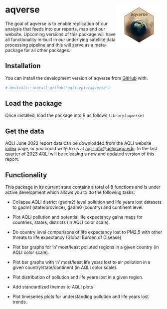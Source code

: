 
<!-- README.md is generated from README.Rmd. Please edit that file -->

# aqverse <a href="https://aqli.epic.uchicago.edu/the-index/"><img src="man/figures/logo.png" align="right" height="138" /></a>

<!-- badges: start -->
<!-- badges: end -->

The goal of aqverse is to enable replication of our analysis that feeds
into our reports, map and our website. Upcoming versions of this package
will have all functionality in-built in our underlying satellite data
processing pipeline and this will serve as a meta-package for all other
packages.

## Installation

You can install the development version of aqverse from
[GitHub](https://github.com/) with:

``` r
# devtools::install_github("aqli-epic/aqverse")
```

## Load the package

Once installed, load the package into R as follows `library(aqverse)`

## Get the data

AQLI June 2022 report data can be downloaded from the AQLI website
[index](https://aqli.epic.uchicago.edu/the-index/) page, or you could
write to us at <aqli-info@uchicago.edu>. In the last quarter of 2023
AQLI will be releasing a new and updated version of this report.

## Functionality

This package in its current state contains a total of 8 functions and is
under active development which allows you to do the following tasks:

- Collapse AQLI district (gadm2) level pollution and life years lost
  datasets to gadm1 (state/province), gadm0 (country) and continent
  level.

- Plot AQLI pollution and potential life expectancy gains maps for
  countries, states, districts (in AQLI color scale).

- Do country level comparisons of life expectancy lost to PM2.5 with
  other threats to life expectancy (Global Burden of Disease).

- Plot bar graphs for ‘n’ most/least polluted regions in a given country
  (in AQLI color scale).

- Plot bar graphs with ‘n’ most/least life years lost to air pollution
  in a given country/state/continent (in AQLI color scale).

- Plot distribution of pollution and life years lost in a given region.

- Add standardized themes to AQLI plots

- Plot timeseries plots for understanding pollution and life years lost
  trends.
